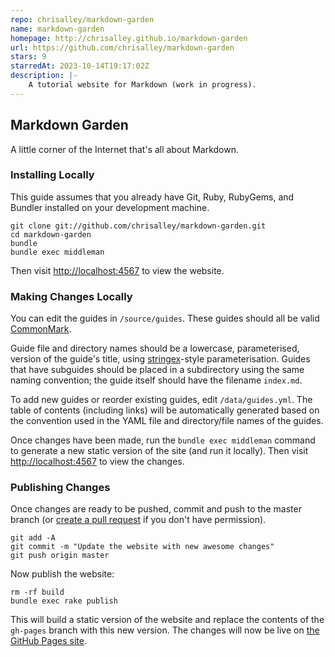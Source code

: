 ```yaml
---
repo: chrisalley/markdown-garden
name: markdown-garden
homepage: http://chrisalley.github.io/markdown-garden
url: https://github.com/chrisalley/markdown-garden
stars: 9
starredAt: 2023-10-14T19:17:02Z
description: |-
    A tutorial website for Markdown (work in progress).
---
```


## Markdown Garden

A little corner of the Internet that's all about Markdown.

### Installing Locally

This guide assumes that you already have Git, Ruby, RubyGems, and Bundler
installed on your development machine.

```
git clone git://github.com/chrisalley/markdown-garden.git
cd markdown-garden
bundle
bundle exec middleman
```

Then visit <http://localhost:4567> to view the website.

### Making Changes Locally

You can edit the guides in `/source/guides`. These guides should all
be valid [CommonMark][commonmark].

Guide file and directory names should be a lowercase, parameterised, version of
the guide's title, using [stringex][stringex]-style parameterisation. Guides
that have subguides should be placed in a subdirectory using the same naming
convention; the guide itself should have the filename `index.md`.

To add new guides or reorder existing guides, edit `/data/guides.yml`. The
table of contents (including links) will be automatically generated based on the
convention used in the YAML file and directory/file names of the guides.

Once changes have been made, run the `bundle exec middleman` command to generate
a new static version of the site (and run it locally). Then visit
<http://localhost:4567> to view the changes.

### Publishing Changes

Once changes are ready to be pushed, commit and push to the master branch (or
[create a pull request][new-pull-request]
if you don't have permission).

```
git add -A
git commit -m "Update the website with new awesome changes"
git push origin master
```

Now publish the website:

```
rm -rf build
bundle exec rake publish
```

This will build a static version of the website and replace the contents of the
`gh-pages` branch with this new version. The changes will now be live on
[the GitHub Pages site][github-pages].

[commonmark]: http://www.commonmark.org
[stringex]: https://github.com/rsl/stringex
[new-pull-request]: https://github.com/chrisalley/markdown-garden/compare
[github-pages]: https://chrisalley.github.io/markdown-garden

